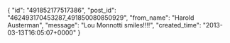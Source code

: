  {
   "id": "491852177517386",
   "post_id": "462493170453287_491850080850929",
   "from_name": "Harold Austerman",
   "message": "Lou Monnotti smiles!!!!",
   "created_time": "2013-03-13T16:05:07+0000"
 }

